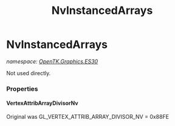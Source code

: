 ﻿---
title: NvInstancedArrays
---

# NvInstancedArrays
_namespace: [OpenTK.Graphics.ES30](N-OpenTK.Graphics.ES30.html)_

Not used directly.



### Properties

#### VertexAttribArrayDivisorNv
Original was GL_VERTEX_ATTRIB_ARRAY_DIVISOR_NV = 0x88FE

